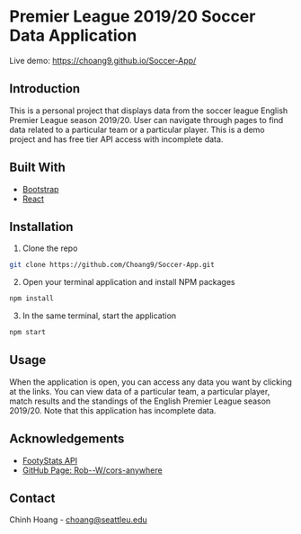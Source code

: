 # Premier League 2019/20 Soccer Data Application

Live demo: https://choang9.github.io/Soccer-App/

## Introduction

This is a personal project that displays data from the soccer league English Premier League season 2019/20. User can navigate through pages to find data related to a particular team or a particular player. This is a demo project and has free tier API access with incomplete data.

## Built With

* [Bootstrap](https://getbootstrap.com)
* [React](https://reactjs.org/)

## Installation

1. Clone the repo
```sh
git clone https://github.com/Choang9/Soccer-App.git
```
2. Open your terminal application and install NPM packages
```sh
npm install
```
3. In the same terminal, start the application
```sh
npm start
```

## Usage

When the application is open, you can access any data you want by clicking at the links. You can view data of a particular team, a particular player, match results and the standings of the English Premier League season 2019/20. Note that this application has incomplete data.

## Acknowledgements

* [FootyStats API](https://footystats.org/api/)
* [GitHub Page: Rob--W/cors-anywhere](https://github.com/Rob--W/cors-anywhere/)

## Contact

Chinh Hoang - choang@seattleu.edu

